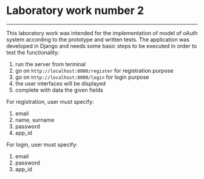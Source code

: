 # Laboratory work number 2
----
This laboratory work was intended for the implementation of  model of oAuth system according to the prototype and written tests. The application was developed in Django and needs some basic steps to be executed in order to test the functionality:

1. run the server from terminal
2. go on `http://localhost:8000/register` for registration purpose
3. go on `http://localhost:8000/login` for login purpose
4. the user interfaces will be displayed
5. complete with data the given fields

For registration, user must specify: 

1. email
2. name, surname
3. password
4. app_id

For login, user must specify:

1. email
3. password
4. app_id
